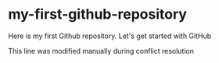 # my-first-github-repository

Here is my first Github repository. Let's get started with GitHub

This line was modified manually during conflict resolution
